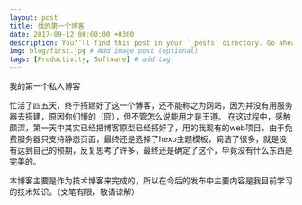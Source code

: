 ```yaml
---
layout: post
title: 我的第一个博客
date: 2017-09-12 00:00:00 +0300
description: You?ˉll find this post in your `_posts` directory. Go ahead and edit it and re-build the site to see your changes. # Add post description (optional)
img: blog/first.jpg # Add image post (optional)
tags: [Productivity, Software] # add tag
---
```


我的第一个私人博客

忙活了四五天，终于搭建好了这一个博客，还不能称之为网站，因为并没有用服务器去搭建，原因你们懂的（囧），但不管怎么说能用才是王道。
 在这过程中，感触颇深，第一天中其实已经把博客原型已经搭好了，用的我现有的web项目，由于免费服务器只支持静态页面，最终还是选择了hexo主题模板，简洁了很多，就是没有达到自己的预期，反复思考了许多，最终还是确定了这个，毕竟没有什么东西是完美的。
 
本博客主要是作为技术博客来完成的，所以在今后的发布中主要内容是我目前学习的技术知识。（文笔有限，敬请谅解）
